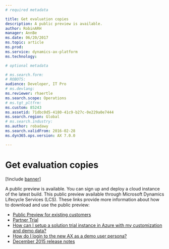```yaml
---
# required metadata

title: Get evaluation copies
description: A public preview is available. 
author: RobinARH
manager: AnnBe
ms.date: 06/20/2017
ms.topic: article
ms.prod: 
ms.service: dynamics-ax-platform
ms.technology: 

# optional metadata

# ms.search.form: 
# ROBOTS: 
audience: Developer, IT Pro
# ms.devlang: 
ms.reviewer: rhaertle
ms.search.scope: Operations
# ms.tgt_pltfrm: 
ms.custom: 85243
ms.assetid: 71dbc0d5-4180-41c9-b27c-0e229a0e7444
ms.search.region: Global
# ms.search.industry: 
ms.author: robadawy
ms.search.validFrom: 2016-02-28
ms.dyn365.ops.version: AX 7.0.0

---
```


# Get evaluation copies

[!include [banner](../includes/banner.md)]

A public preview is available. You can sign up and deploy a cloud instance of the latest build. This public preview available through Microsoft Dynamics Lifecycle Services (LCS). These links provide more information about how to download and use the public preview:

-   [Public Preview for existing customers](https://mbs.microsoft.com/customersource/global/AX/news-events/news/Microsoft_Dynamics_AX_Public_Preview)
-   [Partner Trial](https://mbs.microsoft.com/partnersource/global/news-events/news/Microsoft_Dynamics_AX_Public_Preview)
-   [How can I setup a solution trial instance in Azure with my customization and demo data?](https://blogs.msdn.microsoft.com/lcs/2016/03/03/how-can-i-setup-a-dynamics-ax-solution-trial-instance-in-azure-with-my-customization-and-demo-data/)
-   [How do I login to the new AX as a demo user persona?](https://blogs.msdn.microsoft.com/lcs/2016/03/17/how-do-i-login-to-the-new-ax-as-a-demo-user-persona/)
-   [December 2015 release notes](https://blogs.msdn.microsoft.com/lcs/2015/12/18/december-2015-release-notes/)




